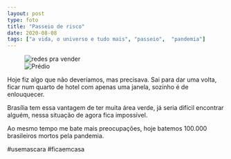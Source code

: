 ```yaml
---
layout: post
type: foto
title: "Passeio de risco"
date: 2020-08-08
tags: ["a vida, o universo e tudo mais", "passeio",  "pandemia"]
---
```

<figure class="gallery">
<div class="image-container">
    <img src="{{ site.baseurl }}/assets/fotos/2020/08/20200808_120403.jpg" title="redes pra vender">
</div>
<div class="image-container">
    <img src="{{ site.baseurl }}/assets/fotos/2020/08/20200808_122917.jpg" title="Prédio">
</div>
</figure>
Hoje fiz algo que não deveríamos, mas precisava. Sai para dar uma volta, ficar num quarto de hotel com apenas uma janela, sozinho é de enlouquecer.  

Brasília tem essa vantagem de ter muita área verde, já seria difícil encontrar alguém, nessa situação de agora fica impossível.  

Ao mesmo tempo me bate mais preocupações, hoje batemos 100.000 brasileiros mortos pela pandemia.

#usemascara #ficaemcasa